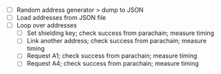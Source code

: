 - [ ] Random address generator > dump to JSON
- [ ] Load addresses from JSON file
- [ ] Loop over addresses
    - [ ] Set shielding key; check success from parachain; measure timing
    - [ ] Link another address; check success from parachain; measure timing
    - [ ] Request A1; check success from parachain; measure timing
    - [ ] Request A4; check success from parachain; measure timing